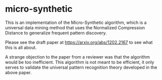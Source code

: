 # micro-synthetic

This is an implementation of the Micro-Synthetic algorithm, which is a universal data mining method that uses the Normalized Compression Distance to generalize frequent pattern discovery.

Please see the draft paper at https://arxiv.org/abs/1202.2167 to see what this is all about. 

A strange objection to the paper from a reviewer was that the algorithm would be too inefficient. This algorithm is not meant to be efficient, it only serves to validate the universal pattern recognition theory developed in the above paper.

